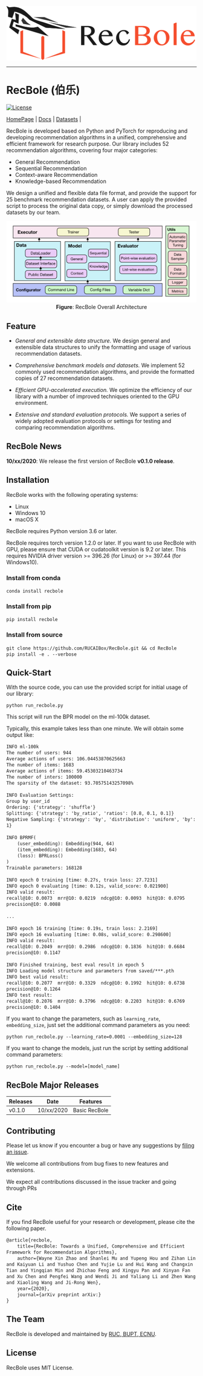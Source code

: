![RecBole Logo](asset/logo.png)

--------------------------------------------------------------------------------

# RecBole (伯乐)

[![License](https://img.shields.io/badge/License-MIT-blue.svg)](./LICENSE)


[HomePage] | [Docs] | [Datasets] |

[HomePage]: https://recbole.net
[Docs]: https://github.com/RUCAIBox/RecBole
[Datasets]: https://github.com/RUCAIBox/RecDatasets


RecBole is developed based on Python and PyTorch for reproducing and developing recommendation algorithms in a unified,
comprehensive and efficient framework for research purpose.
Our library includes 52 recommendation algorithms, covering four major categories:

+ General Recommendation
+ Sequential Recommendation
+ Context-aware Recommendation
+ Knowledge-based Recommendation

We design a unified and flexible data file format, and provide the support for 25 benchmark recommendation datasets.
A user can apply the provided script to process the original data copy, or simply download the processed datasets
by our team.


<p align="center">
  <img src="asset/framework.png" alt="RecBole v0.1 architecture" width="600">
  <br>
  <b>Figure</b>: RecBole Overall Architecture
</p>


## Feature
+ *General and extensible data structure.* We design general and extensible data structures to unify the formatting and
usage of various recommendation datasets.

+ *Comprehensive benchmark models and datasets.* We implement 52 commonly used recommendation algorithms, and provide
the formatted copies of 27 recommendation datasets.

+ *Efficient GPU-accelerated execution.* We optimize the efficiency of our library with a number of improved techniques
oriented to the GPU environment.

+ *Extensive and standard evaluation protocols.* We support a series of widely adopted evaluation protocols or settings
for testing and comparing recommendation algorithms.

## RecBole News
**10/xx/2020**: We release the first version of RecBole **v0.1.0 release**.


## Installation
RecBole works with the following operating systems:

* Linux
* Windows 10
* macOS X

RecBole requires Python version 3.6 or later.

RecBole requires torch version 1.2.0 or later. If you want to use RecBole with GPU,
please ensure that CUDA or cudatoolkit version is 9.2 or later.
This requires NVIDIA driver version >= 396.26 (for Linux) or >= 397.44 (for Windows10).

### Install from conda

```
conda install recbole
```

### Install from pip

```
pip install recbole
```

### Install from source
```
git clone https://github.com/RUCAIBox/RecBole.git && cd RecBole
pip install -e . --verbose
```

## Quick-Start
With the source code, you can use the provided script for initial usage of our library:

```
python run_recbole.py
```

This script will run the BPR model on the ml-100k dataset.

Typically, this example takes less than one minute. We will obtain some output like:

```
INFO ml-100k
The number of users: 944
Average actions of users: 106.04453870625663
The number of items: 1683
Average actions of items: 59.45303210463734
The number of inters: 100000
The sparsity of the dataset: 93.70575143257098%

INFO Evaluation Settings:
Group by user_id
Ordering: {'strategy': 'shuffle'}
Splitting: {'strategy': 'by_ratio', 'ratios': [0.8, 0.1, 0.1]}
Negative Sampling: {'strategy': 'by', 'distribution': 'uniform', 'by': 1}

INFO BPRMF(
    (user_embedding): Embedding(944, 64)
    (item_embedding): Embedding(1683, 64)
    (loss): BPRLoss()
)
Trainable parameters: 168128

INFO epoch 0 training [time: 0.27s, train loss: 27.7231]
INFO epoch 0 evaluating [time: 0.12s, valid_score: 0.021900]
INFO valid result:
recall@10: 0.0073  mrr@10: 0.0219  ndcg@10: 0.0093  hit@10: 0.0795  precision@10: 0.0088

...

INFO epoch 16 training [time: 0.19s, train loss: 2.2169]
INFO epoch 16 evaluating [time: 0.08s, valid_score: 0.298600]
INFO valid result:
recall@10: 0.2049  mrr@10: 0.2986  ndcg@10: 0.1836  hit@10: 0.6684  precision@10: 0.1147

INFO Finished training, best eval result in epoch 5
INFO Loading model structure and parameters from saved/***.pth
INFO best valid result:
recall@10: 0.2077  mrr@10: 0.3329  ndcg@10: 0.1992  hit@10: 0.6738  precision@10: 0.1264
INFO test result:
recall@10: 0.2076  mrr@10: 0.3796  ndcg@10: 0.2203  hit@10: 0.6769  precision@10: 0.1404
```

If you want to change the parameters, such as ``learning_rate``, ``embedding_size``, just set the additional command
parameters as you need:

```
python run_recbole.py --learning_rate=0.0001 --embedding_size=128
```

If you want to change the models, just run the script by setting additional command parameters:

```
python run_recbole.py --model=[model_name]
```

## RecBole Major Releases
| Releases  | Date   | Features |
|-----------|--------|-------------------------|
| v0.1.0    | 10/xx/2020 |  Basic RecBole |


## Contributing

Please let us know if you encounter a bug or have any suggestions by [filing an issue](https://github.com/RUCAIBox/RecBole/issues).

We welcome all contributions from bug fixes to new features and extensions.

We expect all contributions discussed in the issue tracker and going through PRs


## Cite
If you find RecBole useful for your research or development, please cite the following paper.

```
@article{recbole,
    title={RecBole: Towards a Unified, Comprehensive and Efficient Framework for Recommendation Algorithms},
    author={Wayne Xin Zhao and Shanlei Mu and Yupeng Hou and Zihan Lin and Kaiyuan Li and Yushuo Chen and Yujie Lu and Hui Wang and Changxin Tian and Yingqian Min and Zhichao Feng and Xingyu Pan and Xinyan Fan and Xu Chen and Pengfei Wang and Wendi Ji and Yaliang Li and Zhen Wang and Xiaoling Wang and Ji-Rong Wen},
    year={2020},
    journal={arXiv preprint arXiv:}
}
```

## The Team
RecBole is developed and maintained by [RUC, BUPT, ECNU](https://www.recbole.net/about.html).

## License
RecBole uses MIT License.